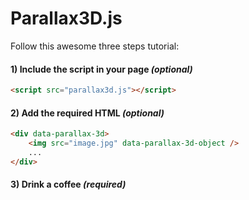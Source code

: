 # Parallax3D.js

Follow this awesome three steps tutorial:

#### 1) Include the script in your page *(optional)*

```html
<script src="parallax3d.js"></script>
```

#### 2) Add the required HTML *(optional)*

```html
<div data-parallax-3d>
	<img src="image.jpg" data-parallax-3d-object />
	...
</div>
```

#### 3) Drink a coffee *(required)*